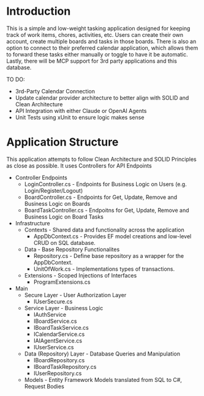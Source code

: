 # Introduction
This is a simple and low-weight tasking application designed for keeping track of work items, chores, activities, etc. Users can create their own account, create multiple boards and tasks in those boards. There is also an option to connect to their preferred calendar application, which allows them 
to forward these tasks either manually or toggle to have it be automatic. Lastly, there will be MCP support for 3rd party applications and this database.

TO DO:
 - 3rd-Party Calendar Connection
 - Update calendar provider architecture to better align with SOLID and Clean Architecture
 - API Integration with either Claude or OpenAI Agents
 - Unit Tests using xUnit to ensure logic makes sense

# Application Structure
This application attempts to follow Clean Architecture and SOLID Principles as close as possible. It uses Controllers for API Endpoints
 - Controller Endpoints
   - LoginController.cs - Endpoints for Business Logic on Users (e.g. Login/Register/Logout)
   - BoardController.cs - Endpoints for Get, Update, Remove and Business Logic on Boards
   - BoardTaskController.cs - Endpoitns for Get, Update, Remove and Business Logic on Board Tasks
 - Infrastructure
   - Contexts - Shared data and functionality across the application
       - AppDbContext.cs - Provides EF model creations and low-level CRUD on SQL database.
   - Data - Base Repository Functionalites
       - Repository.cs - Define base repository as a wrapper for the AppDbContext.
       - UnitOfWork.cs - Implementations types of transactions.
   - Extensions - Scoped Injections of Interfaces
       - ProgramExtensions.cs
 - Main
   - Secure Layer - User Authorization Layer
       - IUserSecure.cs
   - Service Layer - Business Logic
       - IAuthService
       - IBoardService.cs
       - IBoardTaskService.cs
       - ICalendarService.cs
       - IAIAgentService.cs
       - IUserService.cs
   - Data (Repository) Layer - Database Queries and Manipulation
       - IBoardRepository.cs
       - IBoardTaskRepository.cs
       - IUserRepository.cs
   - Models - Entity Framework Models translated from SQL to C#, Request Bodies
